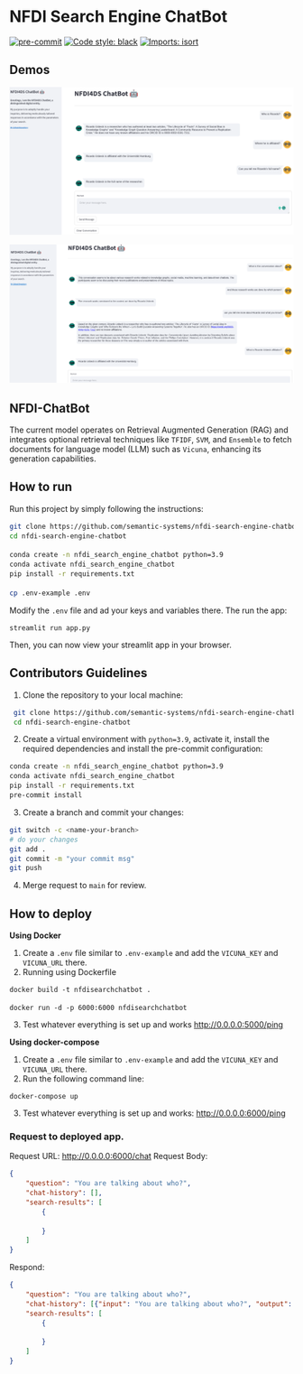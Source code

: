 # NFDI Search Engine ChatBot
[![pre-commit](https://img.shields.io/badge/pre--commit-enabled-brightgreen?logo=pre-commit)](https://github.com/pre-commit/pre-commit)
[![Code style: black](https://img.shields.io/badge/code%20style-black-000000.svg)](https://github.com/psf/black)
[![Imports: isort](https://img.shields.io/badge/%20imports-isort-%231674b1?style=flat&labelColor=ef8336)](https://pycqa.github.io/isort/)

## Demos
![image](assets/images/demo1.png)


![image](assets/images/demo2.png)

## NFDI-ChatBot
The current model operates on Retrieval Augmented Generation (RAG) and integrates optional retrieval techniques like `TFIDF`,
`SVM`, and `Ensemble` to fetch documents for language model (LLM) such as `Vicuna`, enhancing its generation capabilities.

## How  to run

Run this project by simply following the instructions:
```bash
git clone https://github.com/semantic-systems/nfdi-search-engine-chatbot.git
cd nfdi-search-engine-chatbot

conda create -n nfdi_search_engine_chatbot python=3.9
conda activate nfdi_search_engine_chatbot
pip install -r requirements.txt

cp .env-example .env
```
Modify the `.env` file and ad your keys and variables there. The run the app:
```
streamlit run app.py
```
Then, you can now view your streamlit app in your browser.


## Contributors Guidelines

1. Clone the repository to your local machine:
```bash
 git clone https://github.com/semantic-systems/nfdi-search-engine-chatbot.git
 cd nfdi-search-engine-chatbot
```

2. Create a virtual environment with `python=3.9`, activate it, install the required
   dependencies and install the pre-commit configuration:

```bash
conda create -n nfdi_search_engine_chatbot python=3.9
conda activate nfdi_search_engine_chatbot
pip install -r requirements.txt
pre-commit install
```

3. Create a branch and commit your changes:
```bash
git switch -c <name-your-branch>
# do your changes
git add .
git commit -m "your commit msg"
git push
```

4. Merge request to `main` for review.

## How to deploy

**Using Docker**
1. Create a `.env` file similar to `.env-example` and add the `VICUNA_KEY` and `VICUNA_URL` there.
2. Running using Dockerfile
```commandline
docker build -t nfdisearchchatbot .

docker run -d -p 6000:6000 nfdisearchchatbot
```
3. Test whatever everything is set up and works
http://0.0.0.0:5000/ping

**Using docker-compose**
1. Create a `.env` file similar to `.env-example` and add the `VICUNA_KEY` and `VICUNA_URL` there.
2. Run the following command line:
```commandline
docker-compose up
```
3. Test whatever everything is set up and works: http://0.0.0.0:6000/ping


### Request to deployed app.
Request URL: http://0.0.0.0:6000/chat
Request Body:
```json
{
    "question": "You are talking about who?",
    "chat-history": [],
    "search-results": [
        {

        }
    ]
}
```

Respond:
```json
{
    "question": "You are talking about who?",
    "chat-history": [{"input": "You are talking about who?", "output": "......."}],
    "search-results": [
        {

        }
    ]
}
```
